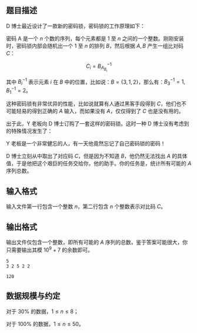 ## 题目描述

D 博士最近设计了一款新的密码锁，密码锁的工作原理如下：

密码 A 是一个 $n$ 个数的序列，每个元素都是 $1$ 至 $n$ 之间的一个整数。刚刚安装时，密码锁内部会随机出一个 $1$ 至 $n$ 的排列 $B$，然后根据 $A,B$ 产生一组比对码 $C$：

$$C_i = B_{A_{B_i}}^{-1}$$

其中 $B_i^{-1}$ 表示元素 $i$ 在 $B$ 中的位置，比如说：$B=\{3,1,2\}$，那么有：$B_3^{-1} =1,B_1^{-1} =2$。

这种密码锁有非常优异的性能，比如说就算有人通过黑客手段得到 $C$，他们也不可能轻易的得到正确的 $A$ 输入，而如果没有 $A$，仅仅得到了 $C$ 也是没有用的。

出于此，Y 老板向 D 博士订购了一套这样的密码锁。这时一种 D 博士没有考虑到的特殊情况发生了：

Y 老板是一个非常健忘的人，有一天他竟然忘记了自己密码锁的密码！

D 博士立刻从中取出了对应码 $C$，但是因为不知道 $B$，他仍然无法找出 $A$ 的具体值，于是他把这个艰巨的任务交给你，他的助手。你的任务是，统计所有可能的 $A$ 序列总数。


## 输入格式

输入文件第一行包含一个整数 $n$，第二行包含 $n$ 个整数表示对比码 $C$。

## 输出格式

输出文件仅包含一个整数，即所有可能的 $A$ 序列的总数，鉴于答案可能很大，你只需要输出其模 $10^9+7$ 的余数即可。

```input1
5
3 2 5 2 2
```

```output1
120
```

## 数据规模与约定

对于 $30\%$ 的数据，$1\leq n\leq 8$；

对于 $100\%$ 的数据，$1\leq n\leq 50$。

